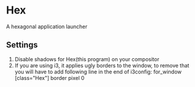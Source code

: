 # Hex
A hexagonal application launcher

## Settings
1. Disable shadows for Hex(this program) on your compositor
2. If you are using i3, it applies ugly borders to the window, to remove that you will have to add following line in the end of i3config: for_window [class="Hex"] border pixel 0
